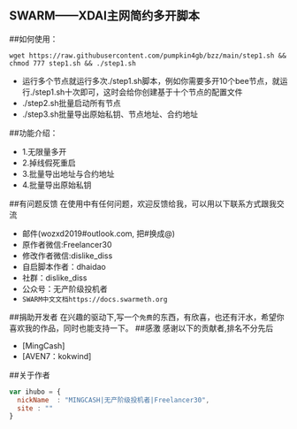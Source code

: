 ## SWARM——XDAI主网简约多开脚本

##如何使用：
```shell
wget https://raw.githubusercontent.com/pumpkin4gb/bzz/main/step1.sh && chmod 777 step1.sh && ./step1.sh
```
* 运行多个节点就运行多次./step1.sh脚本，例如你需要多开10个bee节点，就运行./step1.sh十次即可，这时会给你创建基于十个节点的配置文件
* ./step2.sh批量启动所有节点
* ./step3.sh批量导出原始私钥、节点地址、合约地址

##功能介绍：
* 1.无限量多开
* 2.掉线假死重启
* 3.批量导出地址与合约地址
* 4.批量导出原始私钥

##有问题反馈
在使用中有任何问题，欢迎反馈给我，可以用以下联系方式跟我交流

* 邮件(wozxd2019#outlook.com, 把#换成@)
* 原作者微信:Freelancer30
* 修改作者微信:dislike_diss
* 自启脚本作者：dhaidao
* 社群：dislike_diss
* 公众号：无产阶级投机者
* `SWARM中文文档https://docs.swarmeth.org`

##捐助开发者
在兴趣的驱动下,写一个`免费`的东西，有欣喜，也还有汗水，希望你喜欢我的作品，同时也能支持一下。
##感激
感谢以下的贡献者,排名不分先后

* [MingCash]
* [AVEN7：kokwind]

##关于作者

```javascript
var ihubo = {
  nickName  : "MINGCASH|无产阶级投机者|Freelancer30",
  site : ""
}
```



